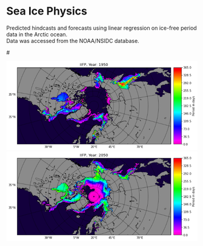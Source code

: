 # Sea Ice Physics
Predicted hindcasts and forecasts using linear regression on ice-free period data in the Arctic ocean.<br>
Data was accessed from the NOAA/NSIDC database.

#<p align="center">
![Alt text](images/past_iifp_1950.png?raw=true "Title")
![Alt text](images/future_iifp_2050.png?raw=true "Title")
</p>
